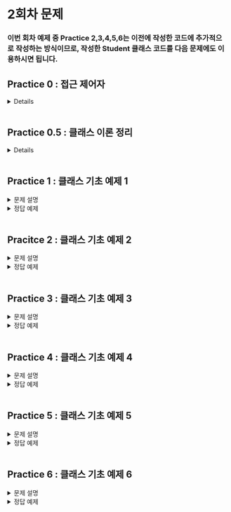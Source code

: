 # 2회차 문제

### 이번 회차 예제 중 Practice 2,3,4,5,6는 이전에 작성한 코드에 추가적으로 작성하는 방식이므로, 작성한 Student 클래스 코드를 다음 문제에도 이용하시면 됩니다.

## Practice 0 : 접근 제어자
<details>

### 접근제어자
자바에는 접근 제어자가 4개 존재한다.

변수나 메서드의 사용 권한은 다음과 같은 접근 제어자를 사용하여 설정할수 있다.

1. private
2. default
3. protected
4. public

접근 제어자는 private -> default -> protected -> public 순으로 보다 많은 접근을 허용한다. 하나씩 순서대로 살펴보자.

>### private : 해당 클래스에서만 접근 가능
>접근제어자가 private으로 설정되었다면 private 이 붙은 변수, 메서드는 해당 클래스에서만 접근이 가능하다.
>### default : 같은 패키지에서만 접근 가능
>접근 제어자를 별도로 설정하지 않는다면 접근 제어자가 없는 변수, 메서드는 default 접근 제어자가 되어 해당 패키지 내에서만 접근이 가능하다.
>### protected : 같은 패키지 또는 해당 클래스를 상속 받은 클래스
>접근제어자가 protected로 설정되었다면 protected가 붙은 변수, 메서드는 동일 패키지의 클래스 또는 해당 클래스를 상속받은 다른 패키지의 클래스에서만 접근이 가능하다.
>### public : 어디에서나 접근 가능
>접근제어자가 public으로 설정되었다면 public 접근제어자가 붙은 변수, 메서드는 어떤 클래스에서라도 접근이 가능하다.
>
>[출처] : https://wikidocs.net/232 (점프 투 자바)

그렇다면 간단하게 접근 제어자에 대한 코드를 보고 넘어가도록 하자. 자세한 내용은 다음 회차에서 다룰 예정이다.

**[코드]**
```java
public class public_class {
    //[접근제어자] [자료형] [변수명]
	private int private_var; // private 접근제어자  
	int default_var;        // default 접근제어자
	protected int protected_var; // protected 접근제어자
	public int public_var;  // public 접근제어자
}
class default_class{
    //...    
}

private class private_class{
    //...
}
```

**이번 예제에서는 default( 작성하지 않는 경우 기본 값) 접근 제어자로 코드를 작성할 예정이다.**


</details>
<br>


## Practice 0.5 : 클래스 이론 정리
<details>

**[문제]** 클래스

**[설명]** 이번 예제도 이해를 돕기 위한 예제입니다.

<span style="color:red"> 읽고 또 읽어주세요.. 중요한거에요...</span>

### 자바의 변수
```java
class Variable {
    int instanceV;                 // default 접근제어자, 멤버 변수 중 인스턴스 변수  
    static int StaticV;            // default 접근제어자, 멤버 변수 중 클래스 변수

    void function(int localV1)        // default 접근제어자, 지역변수1 : localV1					
    {
        int localV2;                // default 접근제어자, 지역변수2 : localV2
    }
}
```
- **멤버 변수**

    **클래스 변수**와 **인스턴스 변수**가 존재한다.


- **클래스 변수**

  정의 : 맴버변수 중 static과 함께 선언된 변수 <br>
  특징 : 모든 인스턴스에 대해 공통된 저장공간을 갖기 때문에 항상 공통된 값을 갖는다. <br>
  외부에서 사용하는 경우에도 인스턴스를 생성하지 않고 변수에 바로 접근할 수 있다. ex) Variable.StaticV <br>
  생성시기 : 클래스가 메모리에 로딩되었을 때


- **인스턴스 변수**
  
  정의 : 맴버변수 중 static 없이 선언된 변수 <br> 
  특징 : 각각의 인스터스마다 독립된 값을 다른 저장공간에 갖기 때문에 인스턴스마다 다른 값을 가질 수 있다. <br>
  생성시기 : 인스턴스가 생성되었을 때


- **지역 변수**

  정의 : 맴버변수를 제외한 모든 변수 ex) 메서드 내애서 선언된 변수<br>
  특징 : 클래스의 메서드 내에 선언되어 선언된 블럭( { } )에서만 사용 가능 <br>
  생성시기: 메서드 내의 변수 선언문이 실행되었을 때

여기까지의 내용은 C언어의 구조체 내용과 꽤 유사하다. 추가로 자바의 클래스는 변수뿐만 아니라 `메서드(함수)`또한 갖는다.

### 객체의 정의

1) 사전적 정의: 실제로 존재하는 것
2) 객체지향이론에서의 정의: 실존하는 것뿐만 아니라 개념, 논리와 같은 무형적인 것
3) **프로그래밍에서의 정의: 클래스에 정의된 내용대로 메모리에 생성된 것**

이러한 객체를 생성하기 위해선, 주어진 클래스를 바탕으로 객체를 만들어야한다. 이 과정을 **인스턴스화**라고 부른다.
즉, 객체나 인스턴스나 비슷한 의미를 갖는다. 하지만 특정 클래스로부터 만들어졋다는 의미를 더욱 강조하기 위해 인스턴스라는 표현을 사용한다.

```java
class Cat {
    String Name;  // default 접근 제어자, String 타입으로 선언된 인스턴스 변수 Name
    int Weight;   // default 접근 제어자 ...
    int Age;
    
    
    void Crying(){  // 선언부
      System.out.println("야옹"); // 구현부
    }
    
    void Eat() { // 선언부
      System.out.println("냠냠"); // 구현부 1
      this.Weight += 1;         // 구현부 2
    }
}
```

메서드란 클래스 내의 함수로 특정 작업을 수행하는 동작의 묶음을 의미한다.
메서드는 크게 선언부와 구현부로 구분된다. <br>
선언부에서는 **반환타입** **매서드명** (매개변수)의 구조를 갖는다. <br>

지금까지의 내용을 Crying이라는 메서드에 적용하여 하나하나 분리해보자.

- 선언부 : void Crying()
  - 반환타입 : void
  - 메서드명 : Crying
  - 매개변수 : 없음
- 구현부 : System.out.println("야옹");

( 접근 제어자가 허가한다면 ) 객체의 메서드를 **객체이름.메서드명** 문법을 통해 메서드를 호출할 수 있다.
이렇게 여러 클래스에 대한 기본적인 구조를 설명하였다. 
이를 통해 클래스는 크게 멤버 변수와 메서드로 구분되며, 멤버 변수에는 클래스 변수, 인스턴스 변수가 존재하는 것을 파악할 수 있었다.

이제 클래스를 이용하여 객체를 생성해보는 과정을 진행할 것이다. 사실 이전 실습 시간에서 객체를 생성해본 적이 있다.
String 클래스와 Scanner 클래스를 이용하여 여러 가지 코드를 작성해 보았기 때문이다.

객체는 기본적으로 **new 연산자**를 이용하여 생성된다. new 연산자 + 생성자의 조합으로 클래스가 인스턴스화 된다.
그렇다면 생성자란 무엇일까? 다음 코드를 보자.

```java
class Account{
    int accountNumber;
    String name;
    
    Account(int accountNumber, String name){
        this.accountNumber = accountNumber;
        this.name = name;
    }
    
    Account(){
        this.accountNumber = 0;
        this.name = null;
    }
}
```

### 생성자란?

  인스턴스(객체)가 생성될 때 호출되는 인스턴스 초기화 메서드이다.
  생성자가 호출 됨으로써 인스턴스의 변수들이 초기화되고, 인스턴스 생성 시 필요한 것들이 실행된다.

  > 참고!! <br> 한가지 주의할 것은 생성자를 통해 인스턴스가 생성되는 것이 아니다.
  생성자는 인스터스의 변수들을 초기화하며 인스턴스 생성 시 필요한 것들을 실행하는 역할이고,
  실제 인스턴스 생성(메모리 상에 생성)은 연산자 new 를 통하여 진행한다.
  > 1. new 연산자를 통해 메모리에 변수명의 이름으로 메모리 할당하여 인스턴스 생성
  > 2. 생성자를 통해 해당 인스턴스의 멤버 변수를 초기화 및 설정

생성자 선언에는 두 가지 규칙이 존재한다.
1) 클래스와 같은 이름으로 만들 것
2) 반환 값을 적지말 것

만약 클래스 내에 생성자가 정의되지 않아있다면, 컴파일러는 자동적으로 기본 생성자를 추가하여 컴파일을 진행한다. 
기본 생성자의 구조는 다음과 같다.

`클래스이름(){ }`

사용자가 생성자를 생성하는 방식에는 여러가지가 존재한다. 매개변수가 존재하는 방식과 매개변수가 존재하지 않는 방식이다.
일반적으로는 매개변수로 입력한 값을 객체의 인스턴스 변수에 할당하여 값을 지정해준다.

추가적인 `this()` 생성자와 `super()` 생성자에 대해선 이후에 다루도록 하겠다.

이제 위의 코드를 아까처럼 하나하나씩 뜯어보자.

- 선언부 : Account(int accountName, String name)
  - 생성자는 항상 메서드명 위치에 클래스의 이름을 적어주어야 한다.
  - 이 생성자는 int형 변수와 String타입 변수를 매개변수로 받는다.
- 구현부1 : this.accountNumber = accountNumber;
  - 클래스 내에서 `this.변수명`을 사용한다면, 객체의 멤버 변수 중 `변수명`에 해당하는 변수에 접근할 수 있다. 예를 들어
`this.name`은 해당 클래스의 `name`이라는 멤버 변수에 접근하는 것이다.
  -  생성하려는 객체의 accountNumber이라는 멤버변수에 매개 변수로 받은 accountNumber의 값을 할당한다.
- 구현부2 : this.name = name;
  - 위의 내용과 동일하게 매개변수로 받은 name을 객체의 변수 중 name에 할당한다.

이제 이를 적용한 코드를 아래에서 보자.

**[코드]**

```java
public class Practice01 {
  public static void main(String[] args) {
      
    // 생성자 1을 이용하여 객체 생성
    Account account1 = new Account(1234, "HANTOR", 100000);
    
    // 생성자 2를 이용하여 객체 생성하고, 각각의 멤버에 접근하여 값 할당
    Account account2 = new Account();
    account2.name = "JAVA";
    account2.money = 1000;
    account2.accountNumber = 5678;
    
    // 두 객체에 존재하는 메서드 호출
    account1.showmethemoney();
    account2.showmethemoney();
  }
}

class Account{
  int accountNumber; // int형으로 선언된 멤버 변수 ( 인스턴스 변수, default 접근 제어자 )
  String name;      // String 타입으로 선언된 멤버 변수 ( 인스턴스 변수, default 접근 제어자 ) 
  int money;        // int형으로 선언된 멤버 변수 ( 인스턴스 변수, default 접근 제어자 )
  
  // 생성자 1 : 매개변수를 이용하여 객체 생성
  Account(int accountNumber, String name, int money){
    this.accountNumber = accountNumber;
    this.name = name;
    this.money = money;
  }
  
  // 생성자 2 : 매개변수를 입력하지 않고 객체 생성
  Account(){
    this.accountNumber = 0; 
    this.name = null;
    this.money = 0;
  }
  
  void showmethemoney() {
    System.out.println(this.name + " : " +this.money);
  }
}
/*
출력 결과
HANTOR : 100000
JAVA : 1000     
*/
```

</details>

<br>

## Practice 1 : 클래스 기초 예제 1

<details>
<summary>문제 설명</summary>


**[문제]** 다음과 같은 멤버 변수를 갖는 Student 클래스를 선언하시오.

**[설명]**
### 작성할 멤버 변수의 조건들
| 접근제어자   | 타입     | 변수명  | 설명 |
|---------|--------|------|-------|
| default | String | name | 학생의 이름 |
| default | int     | ban    | 반 번호 |
| default | int     | no     | 번호  |
| default | int     | kor    | 국어 성적 |
| default | int     | math   | 수학 성적|
| default | int     | eng    | 영어 성적 |

</details>

<details>
<summary>정답 예제</summary>


**[코드]**

```java
class Student{
    // TO DO : 조건에 맞게 Student 멤버 변수 선언하기
    // default 접근 제어자는 작성하지 않는 경우, 자동으로 설정됩니다.
    String name;
    int ban;
    int no;
    int kor;
    int math;
    int eng; 
    //
}
```

</details>
<br>


## Pracitce 2 : 클래스 기초 예제 2

<details>
<summary> 문제 설명</summary>

**[문제]** 멤버 변수의 정보를 가져오는 함수를 작성해보자

**[설명]** 일반적으로 JAVA에서는 멤버 변수에 직접적으로 접근하는 방법을 권장하지 않는다. 이에 관해서는 이후에 다루게 **캡슐화**를 지키기 위함인데, 이에 관해서는 차후에 다루도록 하겠다.

따라서 멤버 변수에 접근하는 메서드를 만들어서, 간접적으로 멤버 변수의 값을 가져오도록 하자. 메서드들의 조건은 다음과 같다.
지금 작성하게 될 메서드들은 모두 멤버 변수를 반환하는 메서드로, 이를 JAVA에서는 getter 메서드라고 칭한다.

### 작성할 메서드의 조건

| 접근제어자   | 메서드명      | 기능                | 반환 타입  | 매개 변수 |
|---------|-----------|-------------------|--------|-------| 
| default | getName() | name 멤버 변수의 값을 반환 | String | 없음    |
| default | getBan()  | ban 멤버 변수의 값을 반환  | int    | 없음    |
| default | getNo()   | no 멤버 변수의 값을 반환   | int    | 없음    |
| default | getKor()  | kor 멤버 변수의 값을 반환  | int    | 없음    |
| default | getMath() | math 멤버 변수의 값을 반환 | int    | 없음    |
| default | getEng()  | eng 멤버 변수의 값을 반환  | int    | 없음    |

</details>

<details>
<summary>정답 예제</summary>

**[코드]**
```java
class Practice02 {
  public static void main(String[] args) {
    Student std = new Student();
    std.name = "HANTOR";
    std.ban = 2;
    std.no = 4;
    std.kor = 100;
    std.math = 90;
    std.eng = 95;

    System.out.println("학생의 이름 : " + std.getName());
    System.out.println("학생의 반 : " + std.getBan());
    System.out.println("학생의 번호 : " + std.getNo());
    System.out.println("국어 성적 : " + std.getKor());
    System.out.println("수학 성적 : " + std.getMath());
    System.out.println("영어 성적 : " + std.getEng());
  }
    
}

class Student{
  String name;
  int ban;
  int no;
  int kor;
  int math;
  int eng;

  
  // TO DO : make getter method
  String getName() {
    return name;
  }

  int getBan() {
    return ban;
  }

  int getNo() {
    return no;
  }

  int getKor() {
    return kor;
  }

  int getMath() {
    return math;
  }

  int getEng() {
    return eng;
  }
  //
}
```


</details>


<br>

## Practice 3 : 클래스 기초 예제 3
<details>
<summary>문제 설명</summary>
**[문제]** 클래스에 메서드 추가하기

**[설명]** 조건에 맞게 3개의 메서드를 선언해보자.


### 작성할 메서드의 조건
| 접근 제어자  | 메서드명  | 기능                         | 반환 타입  | 매개 변수 |
|---------|-------|----------------------------|--------|-----|
| default | getTotal    | kor, eng, math의 값을 모두 더한다. | int    | 없음  |
| default | getAverage | 총점을 과목 수로 나눈 평균 값을 구한다.    | double | 없음  |
| default | getInfo | Practice 2의 출력 결과를 출력한다.   | void   | 없음 |

</details>
<details>
<summary>정답 예제</summary>

**[코드]**
```java
class Practice03 {
    public static void main(String args[]) {
      Student std = new Student(); // 기본 생성자를 통해 객체 생성하기
      std.name = "Hantor"; // 멤버 변수에 직접 접근하여 값 할당하기
      std.ban = 2;
      std.no = 4;
      std.kor = 90;
      std.math = 100;
      std.eng = 95;
      
      std.getInfo();
      System.out.println("학생의 총점:"+std.getTotal());
      System.out.println("학생의 평균:"+std.getAverage());
    }
}

class Student{
  String name;
  int ban;
  int no;
  int kor;
  int math;
  int eng;

  String getName() {
    return name;
  }

  int getBan() {
    return ban;
  }

  int getNo() {
    return no;
  }

  int getKor() {
    return kor;
  }

  int getMath() {
    return math;
  }

  int getEng() {
    return eng;
  }

    // TO DO : Make getTotal(), getAverage(), getInfo() Method
  int getTotal() {
    return this.kor + this.math + this.eng;
  }
  double getAverage() {
    return getTotal()/3;
    // return (this.kor + this.math + this.eng)/3;
  }

  void getInfo() {
    System.out.println("학생의 이름 : " + this.name);
    System.out.println("학생의 반 : " + this.ban);
    System.out.println("학생의 번호 : " + this.no);
    System.out.println("국어 성적 : " + this.kor);
    System.out.println("수학 성적 : " + this.math);
    System.out.println("영어 성적 : " + this.eng);
  }

}
```
</details>

<br>

## Practice 4 : 클래스 기초 예제 4
<details>
<summary>문제 설명</summary>
**[문제]** 생성자를 선언하여 Student 객체를 생성해보자.

**[설명]** JAVA에서는 객체를 생성하기 위해 `생성자`를 이용하여 객체를 생성한다. 앞서 다룬 Practice 2,3에서는 객체 생성 시, 기본으로 존재하는 기본 생성자 `Student() { };` 를 이용하여 객체를 생성하였다.
이제 생성자를 클래스에 직접 작성하고, 작성한 생성자로 객체를 생성하자.

### 작성할 생성자의 조건

| 메서드명    | 기능                      | 반환 타입   | 매개 변수 |
|---------|-------------------------|---------|-----|
| Student | Student 멤버 변수의 값을 할당한다. | 작성하지 않음 | Student의 모든 멤버 변수 |

### 새롭게 생성할 객체의 조건

| 변수명  | name  | ban  | no | kor | eng | math |
|------| --- | --- | --- | --- |-----| --- |
| std2 | "본인 이름" | 2 | 4 | 100 | 90  | 95 | 

</details>
<details>
<summary>정답 예제</summary>

**[코드]** 
```java
class Practice04 {
  public static void main(String args[]) {
    Student std = new Student("Hantor", 1, 30, 90, 88, 100);
    // TO DO : 직접 작성한 생성자로 객체를 하나 더 만들어보자 !
    
    //

    System.out.println("정보:"+std.getInfo());
    System.out.println("총점:"+std.getTotal());
    System.out.println("평균:"+std.getAverage());
    System.out.println();
    System.out.println("정보:"+std2.getInfo());
    System.out.println("총점:"+std2.getTotal());
    System.out.println("평균:"+std2.getAverage());
  }
}
class Student {
  String name;
  int ban;
  int no;
  int kor;
  int math;
  int eng;

  String getName() {
    return name;
  }

  int getBan() {
    return ban;
  }

  int getNo() {
    return no;
  }

  int getKor() {
    return kor;
  }

  int getMath() {
    return math;
  }

  int getEng() {
    return eng;
  }
  
  int getTotal() {
    return this.kor + this.math + this.eng;
  }
  double getAverage() {
    return getTotal()/3;
    // return (this.kor + this.math + this.eng)/3;
  }

  void getInfo() {
    System.out.println("학생의 이름 : " + this.name);
    System.out.println("학생의 반 : " + this.ban);
    System.out.println("학생의 번호 : " + this.no);
    System.out.println("국어 성적 : " + this.kor);
    System.out.println("수학 성적 : " + this.math);
    System.out.println("영어 성적 : " + this.eng);
  }
    // TO DO : Student 객체 생성자 작성하기
    Student(String name, int ban, int no, int kor, int math, int eng){
      this.name = name;
      this.ban = ban;
      this.no = no;
      this.kor = kor;
      this.math = math;
      this.eng = eng;

      if( ((eng + kor + math) / 3) >= 90) {
        this.level = "상";
      } else if (((eng + kor + math) / 3) >= 80) {
        this.level = "중";
      } else
        this.level = "하";

//      if(this.getAverage() >= 90) {
//        this.level = "상";
//      } else if (this.getAverage() >= 80){
//        this.level = "중";
//      } else
//        this.level = "하";

    }
    //
}
```
</details>

<br>

## Practice 5 : 클래스 기초 예제 5

<details>
<summary>문제 설명</summary>

**[문제]** 생성자의 응용

**[설명]** 클래스에 새로운 멤버 변수를 추가하자. `String` 타입으로 `level`이라는 변수명을 가진 변수이다.
그리고 앞서 만든 생성자의 코드에서 `level`에 들어가는 데이터를 설정도록 수정하자. 조건은 다음과 같다.

- 평균이 90점 이상인 경우 "상"
- 평균이 80점 이상 90점 미만인 경우 "중"
- 평균이 80점 미만인 경우 "하"로 정한다.

</details>
<details>
<summary>정답 예제</summary>

**[코드]**
```java
class Practice05{
  public static void main(String args[]) {
    Student std = new Student("Hantor", 1, 30, 90, 88, 100);
    
    System.out.println("정보:"+std.getInfo());
    System.out.println("총점:"+std.getTotal());
    System.out.println("평균:"+std.getAverage());
    System.out.println("수준:"+std.level);
  }
}
class Student {
  String name;
  int ban;
  int no;
  int kor;
  int eng;
  int math;
  // TO DO : level 변수 추가 및 생성자 수정
  String level;
  
  Student(String name, int ban, int no, int kor, int math, int eng){
    this.name = name;
    this.ban = ban;
    this.no = no;
    this.kor = kor;
    this.math = math;
    this.eng = eng;

    // 수정된 부분
    if( ((eng + kor + math) / 3) >= 90) {
      this.level = "상";
    } else if (((eng + kor + math) / 3) >= 80) {
      this.level = "중";
    } else
      this.level = "하";

//      if(this.getAverage() >= 90) {
//        this.level = "상";
//      } else if (this.getAverage() >= 80){
//        this.level = "중";
//      } else
//        this.level = "하";

  }
  //
}
```
</details>

<br>

## Practice 6 : 클래스 기초 예제 6
<details>
<summary>문제 설명</summary>

**[문제]** 어떻게 사람 이름이..

**[설명]** 항상 남을 돕는 김한터는 이름 때문에 힘들어하는 친구를 위해서 메서드를 작성하고자 한다. 
하지만 모든 친구들의 이름을 바꿔주는 건 아닌 것 같아서, 조건에 부합하는 이름만 변경해주려고 한다. 조건은 다음과 같다.

### 이름의 조건
1. 이름에 "자바", "객체", "클래스", "변수"가 들어가야 한다.
2. 이름이 3글자 이상이어야 한다.
3. 바꾸려는 이름도 앞의 1,2 조건을 만족해야 한다.

### 메서드의 조건

| 접근 제어자  | 메서드명       | 기능                    | 반환 타입 | 매개 변수 |
|---------|------------|-----------------------------------|-------|-------|
| default | modifyName | 조건에 만족하는 이름이라면, 매개 변수로 입력한 이름으로 변경한다.<br/> 변경하려는 이름이 대한 조건을 먼저 따진 후에, 현재 이름에 대한 조건을 확인한다. | void  | 바꿀 이름 |

</details>
<details>
<summary>정답 예제</summary>

**[코드]** 

```java
import java.util.Scanner;

public class Practice06 {
  public static void main(String[] args) {
    Student[] class1 = new Student[30]; // 클래스 배열! 다음 회차에 배웁니다.
    class1[0] = new Student("박자바", 1, 1, 100, 100, 100);
    class1[1] = new Student("김글래스", 1, 2, 100, 100, 100);
    class1[2] = new Student("최변수", 1, 3, 100, 100, 100);
    class1[3] = new Student("리드미", 1, 4, 100, 100, 100);
    class1[4] = new Student("객체", 1, 5, 100, 100, 100);

    Scanner sc = new Scanner(System.in);
    
    for (Student std : class1) {
      System.out.println("학생 이름 변경 전 : " + std.getName());
      String newName = sc.nextLine();
      std.modifyName(newName);
      System.out.println("학생 이름 변경 후 : " + std.getName() + "\n");
    }
  }
}

class Student{

  class Student {
    String name;
    int ban;
    int no;
    int kor;
    int math;
    int eng;
    String level; 


    Student(String name, int ban, int no, int kor, int math, int eng){
      this.name = name;
      this.ban = ban;
      this.no = no;
      this.kor = kor;
      this.math = math;
      this.eng = eng;

      if( ((eng + kor + math) / 3) >= 90) {
        this.level = "상";
      } else if (((eng + kor + math) / 3) >= 80) {
        this.level = "중";
      } else
        this.level = "하";

      if(this.getAverage() >= 90) {
        this.level = "상";
      } else if (this.getAverage() >= 80){
        this.level = "중";
      } else
        this.level = "하";

    }

    String getName() {
      return name;
    }

    int getBan() {
      return ban;
    }

    int getNo() {
      return no;
    }

    int getKor() {
      return kor;
    }

    int getMath() {
      return math;
    }

    int getEng() {
      return eng;
    }

    int getTotal() {
      return this.kor + this.math + this.eng;
    }
    double getAverage() {
      return getTotal()/3;
      // return (this.kor + this.math + this.eng)/3;
    }

    void getInfo() {
      System.out.println("학생의 이름 : " + this.name);
      System.out.println("학생의 반 : " + this.ban);
      System.out.println("학생의 번호 : " + this.no);
      System.out.println("국어 성적 : " + this.kor);
      System.out.println("수학 성적 : " + this.math);
      System.out.println("영어 성적 : " + this.eng);
    }

    // TO DO : modifyName() 메서드 
    void modifyName(String newName) {
      // newName에 대한 검증 시
      if(newName.contains("자바") ||
              newName.contains("객체") ||
              newName.contains("클래스") ||
              newName.contains("변수") ||
              newName.length() < 3 ){

        System.out.println("변경하려는 이름이 조건에 부합하지 않습니다.");
      } else { //newName에 대한 검증이 완료 되었다면
        if( (this.name.contains("자바") ||
                this.name.contains("객체") ||
                this.name.contains("클래스") ||
                this.name.contains("변수") ) &&
                this.name.length() >= 3) {

          this.name = newName;
          System.out.println("변경이 완료되었습니다.");
        } else {
          System.out.println("원래 이름이 조건에 부합하지 않습니다.");
        }
      }
    }

//	// version 1
//	void modifyName(String newName) {
//		if (isValidName(this.name) == true) {
//			
//			if(isValidName(newName) == true)
//				this.name = newName;
//			else
//				System.out.println("변경하려는 이름이 조건에 부합하지 않습니다.");
//		}
//		System.out.println("원래 이름이 조건에 부합하지 않습니다.");
//		
//	}

//	//version 2
//	void modifyName(String newName){
//	    if (!isValidName(newName)) { // isValidName(newName) == false 와 동일합니다.
//	        System.out.println("변경하려는 이름이 조건에 부합하지 않습니다.");
//	        return;
//	    }
//
//	    if (!isValidName(this.name)) {
//	    	System.out.println("원래 이름이 조건에 부합하지 않습니다.");
//	    	return;
//	    }
//	    
//	    this.name = newName;
//	}

    boolean isValidName(String name) {
      if (name.contains("자바") ||
              name.contains("객체") ||
              name.contains("클래스") ||
              name.contains("변수") ||
              name.length() < 3) {
        return false;
      }
      return true;
    }
    //
  }

}
```

</details>

<br>
